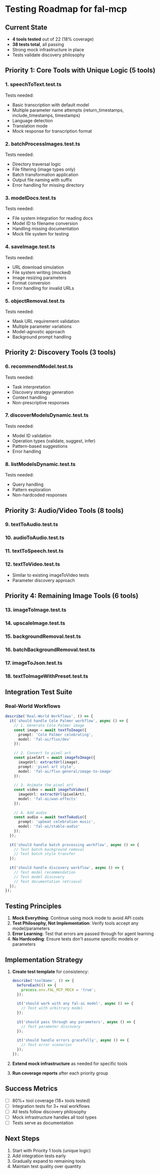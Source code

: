 # Testing Roadmap for fal-mcp

## Current State
- **4 tools tested** out of 22 (18% coverage)
- **38 tests total**, all passing
- Strong mock infrastructure in place
- Tests validate discovery philosophy

## Priority 1: Core Tools with Unique Logic (5 tools)

### 1. speechToText.test.ts
Tests needed:
- Basic transcription with default model
- Multiple parameter name attempts (return_timestamps, include_timestamps, timestamps)
- Language detection
- Translation mode
- Mock response for transcription format

### 2. batchProcessImages.test.ts
Tests needed:
- Directory traversal logic
- File filtering (image types only)
- Batch transformation application
- Output file naming with suffix
- Error handling for missing directory

### 3. modelDocs.test.ts
Tests needed:
- File system integration for reading docs
- Model ID to filename conversion
- Handling missing documentation
- Mock file system for testing

### 4. saveImage.test.ts
Tests needed:
- URL download simulation
- File system writing (mocked)
- Image resizing parameters
- Format conversion
- Error handling for invalid URLs

### 5. objectRemoval.test.ts
Tests needed:
- Mask URL requirement validation
- Multiple parameter variations
- Model-agnostic approach
- Background prompt handling

## Priority 2: Discovery Tools (3 tools)

### 6. recommendModel.test.ts
Tests needed:
- Task interpretation
- Discovery strategy generation
- Context handling
- Non-prescriptive responses

### 7. discoverModelsDynamic.test.ts
Tests needed:
- Model ID validation
- Operation types (validate, suggest, infer)
- Pattern-based suggestions
- Error handling

### 8. listModelsDynamic.test.ts
Tests needed:
- Query handling
- Pattern exploration
- Non-hardcoded responses

## Priority 3: Audio/Video Tools (8 tools)

### 9. textToAudio.test.ts
### 10. audioToAudio.test.ts
### 11. textToSpeech.test.ts
### 12. textToVideo.test.ts
- Similar to existing imageToVideo tests
- Parameter discovery approach

## Priority 4: Remaining Image Tools (6 tools)

### 13. imageToImage.test.ts
### 14. upscaleImage.test.ts
### 15. backgroundRemoval.test.ts
### 16. batchBackgroundRemoval.test.ts
### 17. imageToJson.test.ts
### 18. textToImageWithPreset.test.ts

## Integration Test Suite

### Real-World Workflows
```typescript
describe('Real-World Workflows', () => {
  it('should handle Cole Palmer workflow', async () => {
    // 1. Generate Cole Palmer image
    const image = await textToImage({
      prompt: 'Cole Palmer celebrating',
      model: 'fal-ai/flux/dev'
    });
    
    // 2. Convert to pixel art
    const pixelArt = await imageToImage({
      imageUrl: extractUrl(image),
      prompt: 'pixel art style',
      model: 'fal-ai/flux-general/image-to-image'
    });
    
    // 3. Animate the pixel art
    const video = await imageToVideo({
      imageUrl: extractUrl(pixelArt),
      model: 'fal-ai/wan-effects'
    });
    
    // 4. Add audio
    const audio = await textToAudio({
      prompt: 'upbeat celebration music',
      model: 'fal-ai/stable-audio'
    });
  });
  
  it('should handle batch processing workflow', async () => {
    // Test batch background removal
    // Test batch style transfer
  });
  
  it('should handle discovery workflow', async () => {
    // Test model recommendation
    // Test model discovery
    // Test documentation retrieval
  });
});
```

## Testing Principles

1. **Mock Everything**: Continue using mock mode to avoid API costs
2. **Test Philosophy, Not Implementation**: Verify tools accept any model/parameters
3. **Error Learning**: Test that errors are passed through for agent learning
4. **No Hardcoding**: Ensure tests don't assume specific models or parameters

## Implementation Strategy

1. **Create test template** for consistency:
   ```typescript
   describe('toolName', () => {
     beforeEach(() => {
       process.env.FAL_MCP_MOCK = 'true';
     });
     
     it('should work with any fal-ai model', async () => {
       // Test with arbitrary model
     });
     
     it('should pass through any parameters', async () => {
       // Test parameter discovery
     });
     
     it('should handle errors gracefully', async () => {
       // Test error scenarios
     });
   });
   ```

2. **Extend mock infrastructure** as needed for specific tools

3. **Run coverage reports** after each priority group

## Success Metrics

- [ ] 80%+ tool coverage (18+ tools tested)
- [ ] Integration tests for 3+ real workflows
- [ ] All tests follow discovery philosophy
- [ ] Mock infrastructure handles all tool types
- [ ] Tests serve as documentation

## Next Steps

1. Start with Priority 1 tools (unique logic)
2. Add integration tests early
3. Gradually expand to remaining tools
4. Maintain test quality over quantity